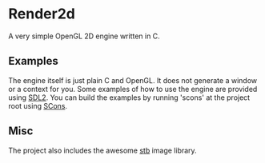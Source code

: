 # Render2d
A very simple OpenGL 2D engine written in C.

## Examples
The engine itself is just plain C and OpenGL. It does not generate a window or a context for you. Some examples of how to use the engine are provided using [SDL2](https://www.libsdl.org/download-2.0.php). You can build the examples by running 'scons' at the project root using [SCons](http://scons.org/).

## Misc
The project also includes the awesome [stb](https://github.com/nothings/stb) image library.
